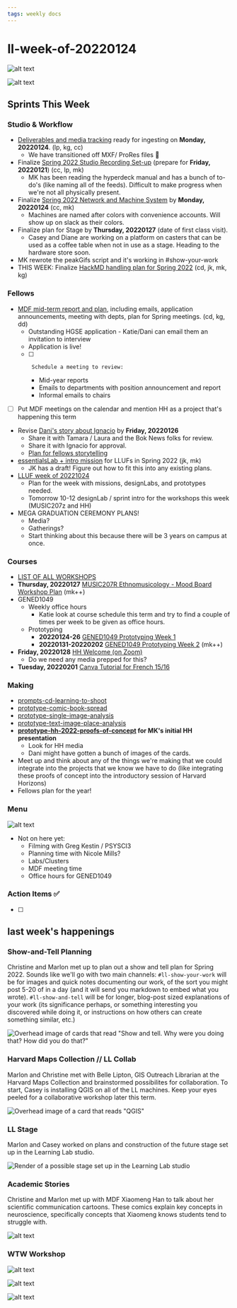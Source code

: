 ```yaml
---
tags: weekly docs
---
```


# ll-week-of-20220124

![alt text](https://files.slack.com/files-pri/T0HTW3H0V-F02VALER1NH/jk-cd-gif-2_200.gif?pub_secret=1c48989095)

![alt text](https://files.slack.com/files-pri/T0HTW3H0V-F02VALF8Q3F/jk-cd-gif-1_200.gif?pub_secret=57be9dd172)

## Sprints This Week

### Studio & Workflow
* [Deliverables and media tracking](https://hackmd.io/of1_XQW4SFGD3X5HweSKfw?edit) ready for ingesting on **Monday, 20220124**. (lp, kg, cc)
    * We have transitioned off MXF/ ProRes files :tada: 
* Finalize [Spring 2022 Studio Recording Set-up](/n7aJz0pqR7GBeg5zKPCXCA) (prepare for **Friday, 20220121**) (cc, lp, mk)
    * MK has been reading the hyperdeck manual and has a bunch of to-do's (like naming all of the feeds). Difficult to make progress when we're not all physically present.
* Finalize [Spring 2022 Network and Machine System](/wUgUZotaRYe-YZmVRRuBBw) by **Monday, 20220124** (cc, mk)
    * Machines are named after colors with convenience accounts. Will show up on slack as their colors.
* Finalize plan for Stage by **Thursday, 20220127** (date of first class visit).
    * Casey and Diane are working on a platform on casters that can be used as a coffee table when not in use as a stage. Heading to the hardware store soon.
* MK rewrote the peakGifs script and it's working in #show-your-work
* THIS WEEK: Finalize [HackMD handling plan for Spring 2022](/SF2ew1_3QQ2bTFhSO0GFGQ) (cd, jk, mk, kg)

### Fellows
* [MDF mid-term report and plan](/AnScNLSSRPytynoHNxqmcA), including emails, application announcements, meeting with depts, plan for Spring meetings. (cd, kg, dd)
    * Outstanding HGSE application - Katie/Dani can email them an invitation to interview
    * Application is live!
    - [ ]      Schedule a meeting to review:
        * Mid-year reports
        * Emails to departments with position announcement and report
        * Informal emails to chairs
- [ ] Put MDF meetings on the calendar and mention HH as a project that's happening this term
* Revise [Dani's story about Ignacio](https://hackmd.io/cHaSm63kQ6OjPXy3SsKuAw?view) by **Friday, 20220126**
    * Share it with Tamara / Laura and the Bok News folks for review.
    * Share it with Ignacio for approval.
    *  [Plan for fellows storytelling]([/KTfyPWXhTruk9Qh_yX5Qrg](https://docs.google.com/document/d/1h1nM0AKqZ4w3HE-wV0kePnA92nU6aRwIZrkWDWkEi3w/edit))
* [essentialsLab + intro mission](/SUysK0EBRxSPY-RzPocIqQ) for LLUFs in Spring 2022 (jk, mk)
    * JK has a draft! Figure out how to fit this into any existing plans.
* [LLUF week of 20221024](https://hackmd.io/xXruiZMrTuSr-tcyky1irQ)
    * Plan for the week with missions, designLabs, and prototypes needed.
    * Tomorrow 10-12 designLab / sprint intro for the workshops this week (MUSIC207z and HH)
* MEGA GRADUATION CEREMONY PLANS!
    * Media?
    * Gatherings?
    * Start thinking about this because there will be 3 years on campus at once.

### Courses
* [LIST OF ALL WORKSHOPS](https://airtable.com/appOgUGNrRPyW0xRm/tblF0oKLCPhK6TnAe/viw5G9iY0lYSi0YyF?blocks=hide)
* **Thursday, 20220127** [MUSIC207R Ethnomusicology - Mood Board Workshop Plan](/OTFvO0jRSdKIJvOtwFWFEA) (mk++)
* GENED1049
    *  Weekly office hours
        *  Katie look at course schedule this term and try to find a couple of times per week to be given as office hours.
    *  Prototyping 
        * **20220124-26** [GENED1049 Prototyping Week 1](/VSNCHKB8TUCcvZPyiQm7Cw) 
        * **20220131-20220202** [GENED1049 Prototyping Week 2](/YDU5WO3ESyG6SFZVAINc2Q) (mk++)
* **Friday, 20220128** [HH Welcome (on Zoom)](https://docs.google.com/document/d/1tntXxxVxwHSR5b-U-1qQxMl0LSUDe_z4O8Q8ri5DJzM/edit)
    * Do we need any media prepped for this?
* **Tuesday, 20220201** [Canva Tutorial for French 15/16](https://hackmd.io/HFjCiYg4QKyqSgmu6y2AEQ)
   
    
### Making

* [prompts-cd-learning-to-shoot](/KW4Iul68TAuzmOwbRNmFGg)
* [prototype-comic-book-spread](/C7Pa33VMQQa3_CYhuUb9TA)
* [prototype-single-image-analysis](/IuZoE13rSL2De35NuQ7QbA)
* [prototype-text-image-place-analysis](/0pHPKU2nQAKJ3XeCnu7Rww)
* **[prototype-hh-2022-proofs-of-concept](/TvtSwGiEQB-t25yexCcrsQ) for MK's initial HH presentation**
    * Look for HH media
    * Dani might have gotten a bunch of images of the cards.
* Meet up and think about any of the things we're making that we could integrate into the projects that we know we have to do (like integrating these proofs of concept into the introductory session of Harvard Horizons)
* Fellows plan for the year!

### Menu
![alt text](https://files.slack.com/files-pri/T0HTW3H0V-F0301SS6VNV/screen_shot_2022-01-21_at_12.33.48_pm.png?pub_secret=2369bfa81a)
- Not on here yet:
    - Filming with Greg Kestin / PSYSCI3
    - Planning time with Nicole Mills?
    - Labs/Clusters
    - MDF meeting time
    - Office hours for GENED1049




<!--### News
-->



### Action Items ✅ 
- [ ] 


## last week's happenings

### Show-and-Tell Planning
Christine and Marlon met up to plan out a show and tell plan for Spring 2022. Sounds like we'll go with two main channels: `#ll-show-your-work` will be for images and quick notes documenting our work, of the sort you might post 5-20 of in a day (and it will send you markdown to embed what you wrote). `#ll-show-and-tell` will be for longer, blog-post sized explanations of your work (its significance perhaps, or something interesting you discovered while doing it, or instructions on how others can create something similar, etc.)

![Overhead image of cards that read "Show and tell. Why were you doing that? How did you do that?"](https://files.slack.com/files-pri/T0HTW3H0V-F02U42C3S7R/image_from_ios.jpg?pub_secret=dd2da7e54f)


### Harvard Maps Collection // LL Collab

Marlon and Christine met with Belle Lipton, GIS Outreach Librarian at the Harvard Maps Collection and brainstormed possibilites for collaboration. To start, Casey is installing QGIS on all of the LL machines. Keep your eyes peeled for a collaborative workshop later this term.

![Overhead image of a card that reads "QGIS"](https://files.slack.com/files-pri/T0HTW3H0V-F02U9APHSBZ/image_from_ios.jpg?pub_secret=787c4fbbd1)



### LL Stage

Marlon and Casey worked on plans and construction of the future stage set up in the Learning Lab studio. 

![Render of a possible stage set up in the Learning Lab studio](https://files.slack.com/files-pri/T0HTW3H0V-F02V7BG6GKB/truss-stage-levels-20220120.jpg?pub_secret=d66ff38c67)

### Academic Stories
Christine and Marlon met up with MDF Xiaomeng Han to talk about her scientific communication cartoons. These comics explain key concepts in neuroscience, specifically concepts that Xiaomeng knows students tend to struggle with.

![alt text](https://files.slack.com/files-pri/T0HTW3H0V-F02UFEC7R39/screen_shot_2022-01-20_at_10.46.24_am.png?pub_secret=1f024cbc82)




### WTW Workshop

![alt text](https://files.slack.com/files-pri/T0HTW3H0V-F02V7J76CMB/20220121-workshop-7.jpg?pub_secret=83478b0943)

![alt text](https://files.slack.com/files-pri/T0HTW3H0V-F02VAFKDQTU/20220121-workshop-6.jpg?pub_secret=3cf4aef965)

![alt text](https://files.slack.com/files-pri/T0HTW3H0V-F02VAGGR8PM/20220121-workshop-2.jpg?pub_secret=bfacb6ca60)


